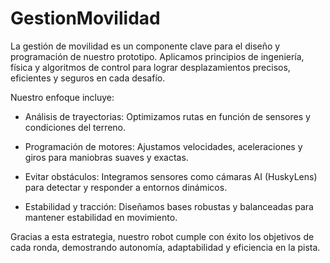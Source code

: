 # GestionMovilidad
La gestión de movilidad es un componente clave para el diseño y programación de nuestro prototipo.
Aplicamos principios de ingeniería, física y algoritmos de control para lograr desplazamientos precisos, eficientes y seguros en cada desafío.

Nuestro enfoque incluye:

* Análisis de trayectorias: Optimizamos rutas en función de sensores y condiciones del terreno.

* Programación de motores: Ajustamos velocidades, aceleraciones y giros para maniobras suaves y exactas.

* Evitar obstáculos: Integramos sensores como cámaras AI (HuskyLens) para detectar y responder a entornos dinámicos.

* Estabilidad y tracción: Diseñamos bases robustas y balanceadas para mantener estabilidad en movimiento.

Gracias a esta estrategia, nuestro robot cumple con éxito los objetivos de cada ronda, demostrando autonomía, adaptabilidad y eficiencia en la pista.
